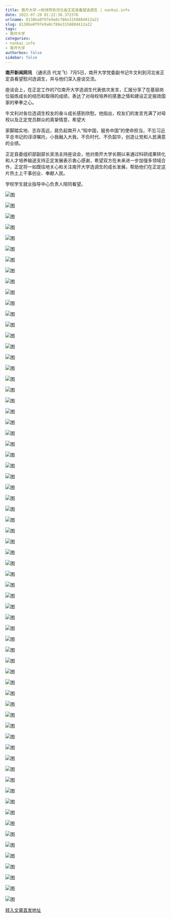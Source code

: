 ```yaml
---
title: 南开大学->校领导到河北省正定县看望选调生 | nankai.info
date: 2022-07-20 01:22:30.372376
urlname: 8138ba0f97e9a0cf86e315088d412a22
slug: 8138ba0f97e9a0cf86e315088d412a22
tags: 
- 南开大学
categories:
- nankai.info
- 南开大学
authorbox: false
sidebar: false
---
```

**南开新闻网讯** （通讯员 代龙飞）7月5日，南开大学党委副书记牛文利到河北省正定县看望慰问选调生，并与他们深入座谈交流。

座谈会上，在正定工作的7位南开大学选调生代表依次发言，汇报分享了在基层岗位锻炼成长的经历和取得的成绩，表达了对母校培养的感激之情和建设正定报效国家的拳拳之心。

牛文利对各位选调生校友的奋斗成长感到欣慰。他指出，校友们的发言充满了对母校以及正定党员群众的真挚情意，希望大
<!--more-->
家脚踏实地、志存高远，肩负起南开人“知中国，服务中国”的使命担当，不忘习近平总书记的谆谆嘱托，小我融入大我，不负时代、不负韶华，创造让党和人民满意的业绩。

正定县委组织部副部长吴浩主持座谈会，他对南开大学长期以来通过科研成果转化和人才培养输送支持正定发展表示衷心感谢，希望双方在未来进一步加强多领域合作，正定将一如既往地关心和关注南开大学选调生的成长发展，帮助他们在正定这片热土上干事创业、奉献人民。

学校学生就业指导中心负责人陪同看望。

![图](http://news.nankai.edu.cn/ywsd/system/2022/07/14/g)

![图](http://news.nankai.edu.cn/ywsd/system/2022/07/14/p)

![图](http://news.nankai.edu.cn/ywsd/system/2022/07/14/j)

![图](http://news.nankai.edu.cn/ywsd/system/2022/07/14/)

![图](http://news.nankai.edu.cn/ywsd/system/2022/07/14/9)

![图](http://news.nankai.edu.cn/ywsd/system/2022/07/14/4)

![图](http://news.nankai.edu.cn/ywsd/system/2022/07/14/e)

![图](http://news.nankai.edu.cn/ywsd/system/2022/07/14/7)

![图](http://news.nankai.edu.cn/ywsd/system/2022/07/14/0)

![图](http://news.nankai.edu.cn/ywsd/system/2022/07/14/c)

![图](http://news.nankai.edu.cn/ywsd/system/2022/07/14/6)

![图](http://news.nankai.edu.cn/ywsd/system/2022/07/14/8)

![图](http://news.nankai.edu.cn/ywsd/system/2022/07/14/_)

![图](http://news.nankai.edu.cn/ywsd/system/2022/07/14/5)

![图](http://news.nankai.edu.cn/ywsd/system/2022/07/14/6)

![图](http://news.nankai.edu.cn/ywsd/system/2022/07/14/7)

![图](http://news.nankai.edu.cn/ywsd/system/2022/07/14/6)

![图](http://news.nankai.edu.cn/ywsd/system/2022/07/14/4)

![图](http://news.nankai.edu.cn/ywsd/system/2022/07/14/0)

![图](http://news.nankai.edu.cn/ywsd/system/2022/07/14/0)

![图](http://news.nankai.edu.cn/ywsd/system/2022/07/14/0)

![图](http://news.nankai.edu.cn/ywsd/system/2022/07/14/3)

![图](http://news.nankai.edu.cn/ywsd/system/2022/07/14/0)

![图](http://news.nankai.edu.cn/ywsd/system/2022/07/14/0)

![图](http://news.nankai.edu.cn/)

![图](http://news.nankai.edu.cn/ywsd/system/2022/07/14/7)

![图](http://news.nankai.edu.cn/ywsd/system/2022/07/14/6)

![图](http://news.nankai.edu.cn/ywsd/system/2022/07/14/4)

![图](http://news.nankai.edu.cn/)

![图](http://news.nankai.edu.cn/ywsd/system/2022/07/14/0)

![图](http://news.nankai.edu.cn/ywsd/system/2022/07/14/0)

![图](http://news.nankai.edu.cn/ywsd/system/2022/07/14/0)

![图](http://news.nankai.edu.cn/)

![图](http://news.nankai.edu.cn/ywsd/system/2022/07/14/3)

![图](http://news.nankai.edu.cn/ywsd/system/2022/07/14/0)

![图](http://news.nankai.edu.cn/ywsd/system/2022/07/14/0)

![图](http://news.nankai.edu.cn/)

![图](http://news.nankai.edu.cn/ywsd/system/2022/07/14/c)

![图](http://news.nankai.edu.cn/ywsd/system/2022/07/14/i)

![图](http://news.nankai.edu.cn/ywsd/system/2022/07/14/p)

![图](http://news.nankai.edu.cn/)

![图](http://news.nankai.edu.cn/ywsd/system/2022/07/14/n)

![图](http://news.nankai.edu.cn/ywsd/system/2022/07/14/c)

![图](http://news.nankai.edu.cn/ywsd/system/2022/07/14/)

![图](http://news.nankai.edu.cn/ywsd/system/2022/07/14/u)

![图](http://news.nankai.edu.cn/ywsd/system/2022/07/14/d)

![图](http://news.nankai.edu.cn/ywsd/system/2022/07/14/e)

![图](http://news.nankai.edu.cn/ywsd/system/2022/07/14/)

![图](http://news.nankai.edu.cn/ywsd/system/2022/07/14/i)

![图](http://news.nankai.edu.cn/ywsd/system/2022/07/14/a)

![图](http://news.nankai.edu.cn/ywsd/system/2022/07/14/k)

![图](http://news.nankai.edu.cn/ywsd/system/2022/07/14/n)

![图](http://news.nankai.edu.cn/ywsd/system/2022/07/14/a)

![图](http://news.nankai.edu.cn/ywsd/system/2022/07/14/n)

![图](http://news.nankai.edu.cn/ywsd/system/2022/07/14/)

![图](http://news.nankai.edu.cn/ywsd/system/2022/07/14/s)

![图](http://news.nankai.edu.cn/ywsd/system/2022/07/14/w)

![图](http://news.nankai.edu.cn/ywsd/system/2022/07/14/e)

![图](http://news.nankai.edu.cn/ywsd/system/2022/07/14/n)

![图](http://news.nankai.edu.cn/)

![图](http://news.nankai.edu.cn/)

![图](http://news.nankai.edu.cn/ywsd/system/2022/07/14/:)

![图](http://news.nankai.edu.cn/ywsd/system/2022/07/14/p)

![图](http://news.nankai.edu.cn/ywsd/system/2022/07/14/t)

![图](http://news.nankai.edu.cn/ywsd/system/2022/07/14/t)

![图](http://news.nankai.edu.cn/ywsd/system/2022/07/14/h)

[转入文章首发地址](http://news.nankai.edu.cn/ywsd/system/2022/07/14/030052017.shtml)